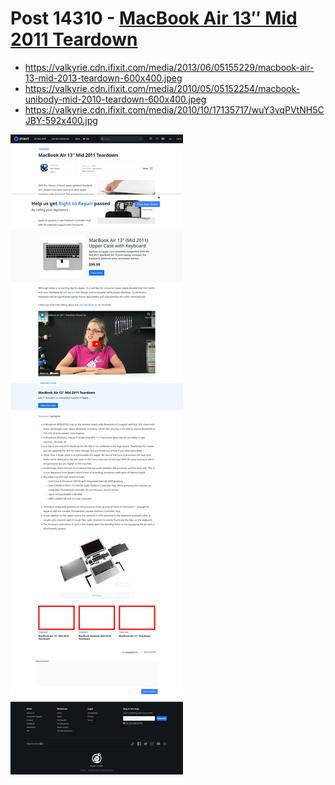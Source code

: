 # Post 14310 - [MacBook Air 13&#8243; Mid 2011 Teardown](https://www.ifixit.com/News/14310/macbook-air-13-mid-2011-teardown)

- https://valkyrie.cdn.ifixit.com/media/2013/06/05155229/macbook-air-13-mid-2013-teardown-600x400.jpeg
- https://valkyrie.cdn.ifixit.com/media/2010/05/05152254/macbook-unibody-mid-2010-teardown-600x400.jpeg
- https://valkyrie.cdn.ifixit.com/media/2010/10/17135717/wuY3vqPVtNH5CJBY-592x400.jpg

![screencap](screenshots/8ed47750-36c1-4940-bbe5-06761909386d.png)
